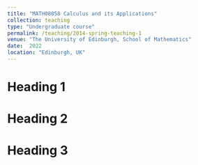 ```yaml
---
title: "MATH08058 Calculus and its Applications"
collection: teaching
type: "Undergraduate course"
permalink: /teaching/2014-spring-teaching-1
venue: "The University of Edinburgh, School of Mathematics"
date:  2022
location: "Edinburgh, UK"
---
```



Heading 1
======

Heading 2
======

Heading 3
======
